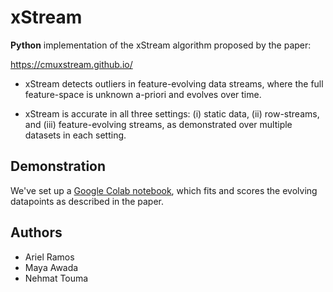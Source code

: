 # xStream

**Python** implementation of the xStream algorithm proposed by the paper:

https://cmuxstream.github.io/

* xStream detects outliers in feature-evolving data streams, where the full feature-space is unknown a-priori and evolves over time.

* xStream is accurate in all three settings: (i) static data, (ii) row-streams, and (iii) feature-evolving streams, as demonstrated over multiple datasets in each setting.

## Demonstration

We've set up a [Google Colab notebook](https://colab.research.google.com/drive/1riknnKQm9S5lkroI4SrsqkvkCLd-Bilr?usp=sharing), which fits and scores the evolving datapoints as described in the paper.

## Authors

* Ariel Ramos
* Maya Awada
* Nehmat Touma
